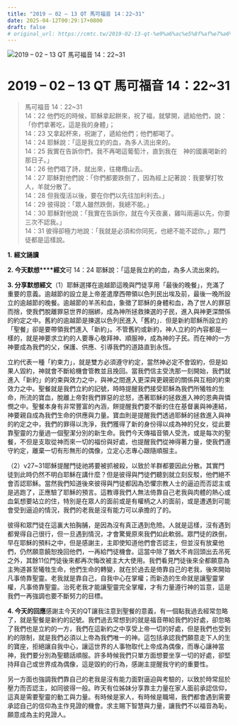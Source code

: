 ```yaml
---
title: "2019 – 02 – 13 QT 馬可福音 14：22~31"
date: 2025-04-12T00:29:17+0800
draft: false
# original_url: https://cmtc.tw/2019-02-13-qt-%e9%a6%ac%e5%8f%af%e7%a6%8f%e9%9f%b3-14%ef%bc%9a2231
---
```


![2019 – 02 – 13 QT 馬可福音 14：22~31](/images/qt.jpg   "2019 – 02 – 13 QT 馬可福音 14：22~31")

# 2019 – 02 – 13 QT 馬可福音 14：22~31

> 馬可福音 14：22~31  
> 14：22 他們吃的時候，耶穌拿起餅來，祝了福，就擘開，遞給他們，說：「你們拿著吃，這是我的身體」；  
> 14：23 又拿起杯來，祝謝了，遞給他們；他們都喝了。  
> 14：24 耶穌說：「這是我立約的血，為多人流出來的。  
> 14：25 我實在告訴你們，我不再喝這葡萄汁，直到我在　神的國裏喝新的那日子。」  
> 14：26 他們唱了詩，就出來，往橄欖山去。  
> 14：27 耶穌對他們說：「你們都要跌倒了，因為經上記著說：我要擊打牧人，羊就分散了。  
> 14：28 但我復活以後，要在你們以先往加利利去。」  
> 14：29 彼得說：「眾人雖然跌倒，我總不能。」  
> 14：30 耶穌對他說：「我實在告訴你，就在今天夜裏，雞叫兩遍以先，你要三次不認我。」  
> 14：31 彼得卻極力地說：「我就是必須和你同死，也總不能不認你。」眾門徒都是這樣說。

**1.** **經文誦讀**

**2. 今天默想****經文**可 14：24 耶穌說：「這是我立約的血，為多人流出來的。

**3. 分享默想經文**（1）耶穌選擇在逾越節這晚與門徒享用「最後的晚餐」，充滿了重要的意義。逾越節的設立是上帝差遣摩西帶領以色列民出埃及前，最後一晚所設立的逾越節的晚餐。逾越節的羊羔和血，象徵了耶穌的身體和血，為了世人的罪惡而捨，使我們脫離罪惡世界的捆綁，成為神所拯救揀選的子民，進入與神更深關係的約定之中。舊約的逾越節是揀選以色列民進入「舊約」．但是新約耶穌所設立的「聖餐」卻是要帶領我們進入「新約」。不管舊約或新約，神人立約的內容都是一樣的，就是神要求立約的人要專心敬拜神、順服神，成為神的子民。而在神的一方神要成為我們的父，保護、供應、引導我們的道路直到永恆。

立約代表一種「約束力」，就是雙方必須遵守約定，當然神必定不會毀約，但是如果人毀約，神就會不斷給機會管教並且挽回。當我們信主受洗那一刻開始，我們就進入「新約」的約束與效力之中，與神之間進入更深與更親密的關係與互相的約束效力之中。聖餐就是我們立約的記號，時時提醒我們接受耶穌為我們所犧牲的生命，所流的寶血，脫離上帝對我們罪惡的忿怒，憑著耶穌的拯救進入神的恩典與憐憫之中。聖餐本身有非常豐富的內涵，餅提醒我們要不斷的住在基督裏與神連結，神要親自成為我們生命的供應與力量。寶血則是提醒我們透過耶穌的拯救進入與神的約定之中，我們的罪得以洗淨，我們獲得了新的身份得以成為神的兒女，從此要靠聖靈的力量過一個聖潔分別的新生命。我們今天傳福音領人受洗，或是每次的聖餐，不但是支取從神而來一切的福份與好處，也提醒我們從神得著力量，使我們遵守約定，離棄一切有形無形的偶像，立定心志專心跟隨順服主。

（2）v27~31耶穌提醒門徒祂將要被抓被殺，以致於羊群都要因此分散。其實門徒到此時仍然不明白耶穌在講什麼？但是彼得與門徒們聽到就立刻反駁，他們絕不會否認耶穌。當然我們知道後來彼得與門徒都因為恐懼宗教人士的逼迫而否認主或是逃跑了，正應驗了耶穌的預言。這教導我們人無法倚靠自己老我與肉體的熱心或血氣想要站立的住，特別是在眾人的面前或是有權柄之人的面前，或是遭遇到可能會受到逼迫的情況，我們的老我是沒有能力可以承擔的了的。

彼得和眾門徒在這裏大拍胸脯，是因為沒有真正遇到危險。人就是這樣，沒有遇到都覺得自己很行，但一旦遇到情況，才會驚覺原來我們如此軟弱。眾門徒的跌倒，早在耶穌的預料之中，但是感謝主，主即使知道他們會否認主，但並沒有放棄他們，仍然願意饒恕挽回他們，一再給門徒機會。這當中除了猶大不肯回頭出去吊死之外，其餘11位門徒後來都再次悔改被主大大使用。我們看見門徒後來全都願意為主殉道甚至犧牲生命，他們生命的轉變，就在於過去是倚靠自己的老我，後來開始凡事倚靠聖靈。老我就是靠自己，自我中心在掌權；而新造的生命就是讓聖靈掌權，凡事倚靠聖靈。治死老我才能讓聖靈完全掌權，才有力量遵行神的旨意，這是我們一再強調也要不斷努力的目標。

**4. 今天的回應**感謝主今天的QT讓我注意到聖餐的意義，有一個點我過去經常忽略了，就是聖餐是新約的記號。我們過去常想到的就是福音帶給我們的好處，卻忽略了我們也是立約的一方，我們在這新約之中享受上帝一切的好處，但是我們也受到約的限制，就是我們必須以上帝為我們唯一的神。這包括承認我們願意走下人的生的寶座，拒絕讓自我中心，讓這世界的人事物取代上帝成為偶像，而專心讓神當神，我們要分別為聖聽話順服。許多時候我們只單方面想要坐享一切的好處，卻堅持拜自己或世界成為偶像，這是毀約的行為，感謝主提醒我守約的重要性。

另一方面也強調我們靠自己的老我是沒有能力面對逼迫與考驗的，以致於時常屈於壓力而否認主，如同彼得一般。昨天有位姊妹分享靠主力量在家人面前承認信仰，這真是需要聖靈的動工與力量。有時候是家人，有時候是職場，我們都會遇到需要承認自己的信仰為主作見證的機會。求主賜下智慧與力量，讓我們不以福音為恥，願意成為主的見證人。